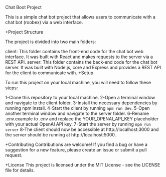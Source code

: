 Chat Boot Project

This is a simple chat bot project that allows users to communicate with a chat bot (roobex) via a web interface.

+Project Structure

The project is divided into two main folders:

client: This folder contains the front-end code for the chat bot web interface. It was built with React and makes requests to the server via a REST API.
server: This folder contains the back-end code for the chat bot server. It was built with Node.js, core and Express and provides a REST API for the client to communicate with.
+Setup

To run this project on your local machine, you will need to follow these steps:

1-Clone this repository to your local machine.
2-Open a terminal window and navigate to the client folder.
3-Install the necessary dependencies by running npm install.
4-Start the client by running `npm run dev`.
5-Open another terminal window and navigate to the server folder.
6-Rename .env.example to .env and replace the YOUR_OPENAI_API_KEY placeholder with your actual OpenAI API key.
7-Start the server by running `npm run server`
8-The client should now be accessible at http://localhost:3000 and the server should be running at http://localhost:5000.



+Contributing
Contributions are welcome! If you find a bug or have a suggestion for a new feature, please create an issue or submit a pull request.

+License
This project is licensed under the MIT License - see the LICENSE file for details.





